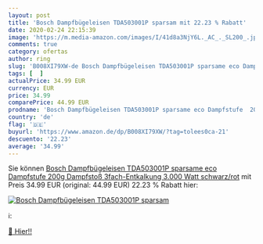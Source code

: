 ```yaml
---
layout: post
title: 'Bosch Dampfbügeleisen TDA503001P sparsam mit 22.23 % Rabatt'
date: 2020-02-24 22:15:39
image: 'https://m.media-amazon.com/images/I/41d8a3NjY6L._AC_._SL200_.jpg'
comments: true
category: ofertas
author: ring
slug: 'B008XI79XW-de Bosch Dampfbügeleisen TDA503001P sparsame eco Dampfstufe...'
tags: [  ]
actualPrice: 34.99 EUR
currency: EUR
price: 34.99
comparePrice: 44.99 EUR
prodname: 'Bosch Dampfbügeleisen TDA503001P sparsame eco Dampfstufe  200g Dampfstoß  3fach-Entkalkung  3.000 Watt  schwarz/rot'
country: 'de'
flag: '🇩🇪'
buyurl: 'https://www.amazon.de/dp/B008XI79XW/?tag=tolees0ca-21'
descuento: '22.23'
average: '34.99'
---
```


Sie können [Bosch Dampfbügeleisen TDA503001P sparsame eco Dampfstufe  200g Dampfstoß  3fach-Entkalkung  3.000 Watt  schwarz/rot](https://www.amazon.de/dp/B008XI79XW/?tag=tolees0ca-21) mit Preis 34.99 EUR (original: 44.99 EUR) 22.23 % Rabatt hier:

[![Bosch Dampfbügeleisen TDA503001P sparsam](https://m.media-amazon.com/images/I/41d8a3NjY6L._AC_._SL200_.jpg)](https://www.amazon.de/dp/B008XI79XW/?tag=tolees0ca-21)

ℹ️:


[🛒 Hier!!](https://www.amazon.de/dp/B008XI79XW/?tag=tolees0ca-21)
